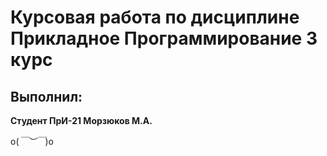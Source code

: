# Курсовая работа по дисциплине Прикладное Программирование 3 курс

## Выполнил:
**Студент ПрИ-21 Морзюков М.А.**

o(*￣︶￣*)o